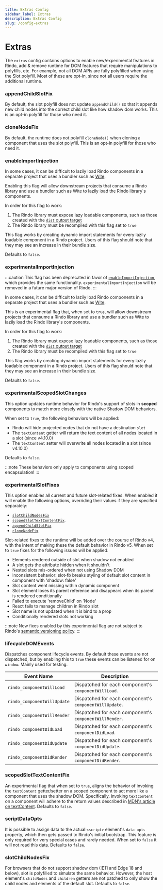 ```yaml
---
title: Extras Config
sidebar_label: Extras
description: Extras Config
slug: /config-extras
---
```


# Extras

The `extras` config contains options to enable new/experimental features in
Rindo, add & remove runtime for DOM features that require manipulations to
polyfills, etc. For example, not all DOM APIs are fully polyfilled when using
the Slot polyfill. Most of these are opt-in, since not all users require the
additional runtime.

### appendChildSlotFix

By default, the slot polyfill does not update `appendChild()` so that it appends new child nodes into the correct child slot like how shadow dom works. This is an opt-in polyfill for those who need it.

### cloneNodeFix

By default, the runtime does not polyfill `cloneNode()` when cloning a component that uses the slot polyfill. This is an opt-in polyfill for those who need it.

### enableImportInjection

In some cases, it can be difficult to lazily load Rindo components in a separate project that uses a bundler such as
[Wite](https://witejs.web.app/).

Enabling this flag will allow downstream projects that consume a Rindo library and use a bundler such as Wite to lazily load the Rindo library's components.

In order for this flag to work:

1. The Rindo library must expose lazy loadable components, such as those created with the
   [`dist` output target](../output-targets/dist.md)
2. The Rindo library must be recompiled with this flag set to `true`

This flag works by creating dynamic import statements for every lazily loadable component in a Rindo project.
Users of this flag should note that they may see an increase in their bundle size.

Defaults to `false`.

### experimentalImportInjection

:::caution
This flag has been deprecated in favor of [`enableImportInjection`](#enableimportinjection), which provides the same
functionality. `experimentalImportInjection` will be removed in a future major version of Rindo.
:::

In some cases, it can be difficult to lazily load Rindo components in a separate project that uses a bundler such as
[Wite](https://witejs.web.app/).

This is an experimental flag that, when set to `true`, will allow downstream projects that consume a Rindo library
and use a bundler such as Wite to lazily load the Rindo library's components.

In order for this flag to work:

1. The Rindo library must expose lazy loadable components, such as those created with the
   [`dist` output target](../output-targets/dist.md)
2. The Rindo library must be recompiled with this flag set to `true`

This flag works by creating dynamic import statements for every lazily loadable component in a Rindo project.
Users of this flag should note that they may see an increase in their bundle size.

Defaults to `false`.

### experimentalScopedSlotChanges

This option updates runtime behavior for Rindo's support of slots in **scoped** components to match more closely with
the native Shadow DOM behaviors.

When set to `true`, the following behaviors will be applied:

- Rindo will hide projected nodes that do not have a destination `slot`
- The `textContent` getter will return the text content of all nodes located in a slot (since v4.10.0)
- The `textContent` setter will overwrite all nodes located in a slot (since v4.10.0)

Defaults to `false`.

:::note
These behaviors only apply to components using scoped encapsulation!
:::

### experimentalSlotFixes

This option enables all current and future slot-related fixes. When enabled it
will enable the following options, overriding their values if they are
specified separately:

- [`slotChildNodesFix`](#slotchildnodesfix)
- [`scopedSlotTextContentFix`](#scopedslottextcontentfix).
- [`appendChildSlotFix`](#appendchildslotfix)
- [`cloneNodeFix`](#clonenodefix)

Slot-related fixes to the runtime will be added over the course of Rindo v4,
with the intent of making these the default behavior in Rindo v5. When set to
`true` fixes for the following issues will be applied:

- Elements rendered outside of slot when shadow not enabled
- A slot gets the attribute hidden when it shouldn't
- Nested slots mis-ordered when not using Shadow DOM
- Inconsistent behavior: slot-fb breaks styling of default slot content in component with 'shadow: false'
- Slot content went missing within dynamic component
- Slot element loses its parent reference and disappears when its parent is rendered conditionally
- Failed to execute 'removeChild' on 'Node'
- React fails to manage children in Rindo slot
- Slot name is not updated when it is bind to a prop
- Conditionally rendered slots not working

:::note
New fixes enabled by this experimental flag are not subject to Rindo's
[semantic versioning policy](../reference/versioning.md).
:::

### lifecycleDOMEvents

Dispatches component lifecycle events. By default these events are not dispatched, but by enabling this to `true` these events can be listened for on `window`. Mainly used for testing.

| Event Name                  | Description                                            |
| --------------------------- | ------------------------------------------------------ |
| `rindo_componentWillLoad`   | Dispatched for each component's `componentWillLoad`.   |
| `rindo_componentWillUpdate` | Dispatched for each component's `componentWillUpdate`. |
| `rindo_componentWillRender` | Dispatched for each component's `componentWillRender`. |
| `rindo_componentDidLoad`    | Dispatched for each component's `componentDidLoad`.    |
| `rindo_componentDidUpdate`  | Dispatched for each component's `componentDidUpdate`.  |
| `rindo_componentDidRender`  | Dispatched for each component's `componentDidRender`.  |

### scopedSlotTextContentFix

An experimental flag that when set to `true`, aligns the behavior of invoking the `textContent` getter/setter on a scoped component to act more like a component that uses the shadow DOM. Specifically, invoking `textContent` on a component will adhere to the return values described in [MDN's article on textContent](https://developer.mozilla.org/en-US/docs/Web/API/Node/textContent#description). Defaults to `false`.

### scriptDataOpts

It is possible to assign data to the actual `<script>` element's `data-opts` property, which then gets passed to Rindo's initial bootstrap. This feature is only required for very special cases and rarely needed. When set to `false` it will not read this data. Defaults to `false`.

### slotChildNodesFix

For browsers that do not support shadow dom (IE11 and Edge 18 and below), slot is polyfilled to simulate the same behavior. However, the host element's `childNodes` and `children` getters are not patched to only show the child nodes and elements of the default slot. Defaults to `false`.
